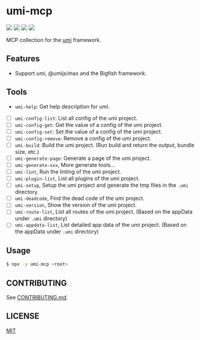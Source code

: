 # umi-mcp

[![](https://badgen.net/npm/v/umi-mcp)](https://www.npmjs.com/package/umi-mcp)
[![](https://badgen.net/npm/dm/umi-mcp)](https://www.npmjs.com/package/umi-mcp)
[![](https://github.com/umijs/tnf/actions/workflows/ci.yml/badge.svg)](https://github.com/umijs/tnf/actions/workflows/ci.yml)
[![](https://badgen.net/npm/license/umi-mcp)](https://www.npmjs.com/package/umi-mcp)

MCP collection for the [umi](https://github.com/umijs/umi) framework.

## Features

- Support umi, @umijs/max and the Bigfish framework.

## Tools

- `umi-help`: Get help description for umi.
- [ ] `umi-config-list`: List all config of the umi project.
- [ ] `umi-config-get`: Get the value of a config of the umi project.
- [ ] `umi-config-set`: Set the value of a config of the umi project.
- [ ] `umi-config-remove`: Remove a config of the umi project.
- [ ] `umi-build`: Build the umi project. (Run build and return the output, bundle size, etc.)
- [ ] `umi-generate-page`: Generate a page of the umi project.
- [ ] `umi-generate-xxx`, More generate tools...
- [ ] `umi-lint`, Run the linting of the umi project.
- [ ] `umi-plugin-list`, List all plugins of the umi project.
- [ ] `umi-setup`, Setup the umi project and generate the tmp files in the `.umi` directory.
- [ ] `umi-deadcode`, Find the dead code of the umi project.
- [ ] `umi-version`, Show the version of the umi project.
- [ ] `umi-route-list`, List all routes of the umi project. (Based on the appData under `.umi` directory)
- [ ] `umi-appdata-list`, List detailed app data of the umi project. (Based on the appData under `.umi` directory)

## Usage

```bash
$ npx -y umi-mcp <root>
```

## CONTRIBUTING

See [CONTRIBUTING.md](CONTRIBUTING.md).

## LICENSE

[MIT](LICENSE)
